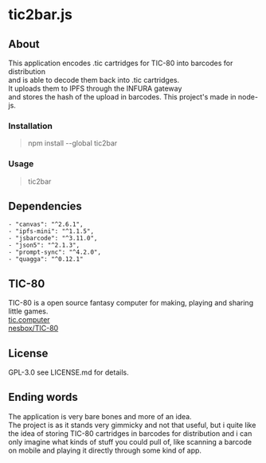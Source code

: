 # tic2bar.js

## About

This application encodes .tic cartridges for TIC-80 into barcodes for distribution  
and is able to decode them back into .tic cartridges.  
It uploads them to IPFS through the INFURA gateway  
and stores the hash of the upload in barcodes.
This project's made in node-js.

### Installation

> npm install --global tic2bar

### Usage

> tic2bar

## Dependencies

    - "canvas": "^2.6.1",
    - "ipfs-mini": "^1.1.5",
    - "jsbarcode": "^3.11.0",
    - "json5": "^2.1.3",
    - "prompt-sync": "^4.2.0",
    - "quagga": "^0.12.1"

## TIC-80

TIC-80 is a open source fantasy computer for making, playing and sharing little games.  
[tic.computer](https://tic.computer/)  
[nesbox/TIC-80](https://github.com/nesbox/TIC-80)  

## License

GPL-3.0 see LICENSE.md for details.

## Ending words

The application is very bare bones and more of an idea.  
The project is as it stands very gimmicky and not that useful,
but i quite like the idea of storing TIC-80 cartridges in barcodes
for distribution and i can only imagine what kinds of stuff you could pull of,
like scanning a barcode on mobile and playing it directly through some kind of app.
